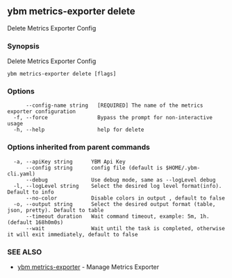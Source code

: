 ## ybm metrics-exporter delete

Delete Metrics Exporter Config

### Synopsis

Delete Metrics Exporter Config

```
ybm metrics-exporter delete [flags]
```

### Options

```
      --config-name string   [REQUIRED] The name of the metrics exporter configuration
  -f, --force                Bypass the prompt for non-interactive usage
  -h, --help                 help for delete
```

### Options inherited from parent commands

```
  -a, --apiKey string      YBM Api Key
      --config string      config file (default is $HOME/.ybm-cli.yaml)
      --debug              Use debug mode, same as --logLevel debug
  -l, --logLevel string    Select the desired log level format(info). Default to info
      --no-color           Disable colors in output , default to false
  -o, --output string      Select the desired output format (table, json, pretty). Default to table
      --timeout duration   Wait command timeout, example: 5m, 1h. (default 168h0m0s)
      --wait               Wait until the task is completed, otherwise it will exit immediately, default to false
```

### SEE ALSO

* [ybm metrics-exporter](ybm_metrics-exporter.md)	 - Manage Metrics Exporter


